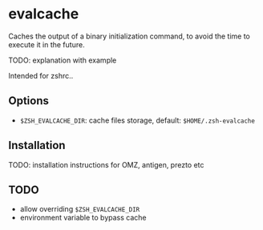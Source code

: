 # evalcache

Caches the output of a binary initialization command, to avoid the time to
execute it in the future.

TODO: explanation with example

Intended for zshrc..

## Options

- `$ZSH_EVALCACHE_DIR`: cache files storage, default: `$HOME/.zsh-evalcache`


## Installation

TODO: installation instructions for OMZ, antigen, prezto etc

## TODO
- allow overriding `$ZSH_EVALCACHE_DIR`
- environment variable to bypass cache
